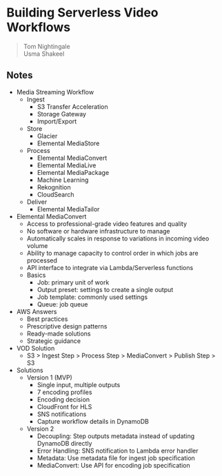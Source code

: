 # Building Serverless Video Workflows
> Tom Nightingale  
> Usma Shakeel  


## Notes

* Media Streaming Workflow
    * Ingest
        * S3 Transfer Acceleration
        * Storage Gateway
        * Import/Export
    * Store
        * Glacier
        * Elemental MediaStore
    * Process
        * Elemental MediaConvert
        * Elemental MediaLive
        * Elemental MediaPackage
        * Machine Learning
        * Rekognition
        * CloudSearch
    * Deliver
        * Elemental MediaTailor
* Elemental MediaConvert
    * Access to professional-grade video features and quality
    * No software or hardware infrastructure to manage
    * Automatically scales in response to variations in incoming video volume
    * Ability to manage capacity to control order in which jobs are processed
    * API interface to integrate via Lambda/Serverless functions
    * Basics
        * Job: primary unit of work
        * Output preset: settings to create a single output
        * Job template: commonly used settings
        * Queue: job queue
* AWS Answers
    * Best practices
    * Prescriptive design patterns
    * Ready-made solutions
    * Strategic guidance
* VOD Solution
    * S3 > Ingest Step > Process Step > MediaConvert > Publish Step > S3
* Solutions
    * Version 1 (MVP)
        * Single input, multiple outputs
        * 7 encoding profiles
        * Encoding decision
        * CloudFront for HLS
        * SNS notifications
        * Capture workflow details in DynamoDB
    * Version 2
        * Decoupling: Step outputs metadata instead of updating DynamoDB directly
        * Error Handling: SNS notification to Lambda error handler
        * Metadata: Use metadata file for ingest job specification
        * MediaConvert: Use API for encoding job specification
